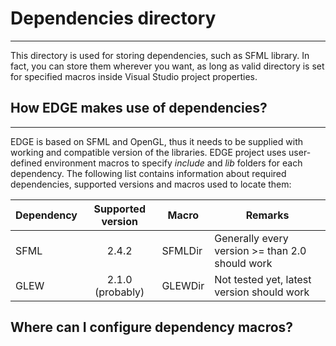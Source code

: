 # Dependencies directory
---
This directory is used for storing dependencies, such as SFML library.
In fact, you can store them wherever you want, as long as valid directory is set for specified macros inside Visual Studio project properties.
## How EDGE makes use of dependencies?
---
EDGE is based on SFML and OpenGL, thus it needs to be supplied with working and compatible version of the libraries.
EDGE project uses user-defined environment macros to specify *include* and *lib* folders for each dependency.
The following list contains information about required dependencies, supported versions and macros used to locate them:

|Dependency              |Supported version   |Macro     |Remarks                                        |
|------------------------|:------------------:|----------|-----------------------------------------------|
|SFML                    |2.4.2               |SFMLDir   |Generally every version >= than 2.0 should work|
|GLEW                    |2.1.0 (probably)    |GLEWDir   |Not tested yet, latest version should work     |  

## Where can I configure dependency macros?

